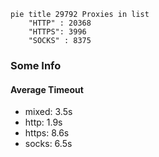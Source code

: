 
```mermaid
pie title 29792 Proxies in list
    "HTTP" : 20368
    "HTTPS": 3996
    "SOCKS" : 8375
```

### Some Info
#### Average Timeout

- mixed: 3.5s
- http: 1.9s
- https: 8.6s
- socks: 6.5s